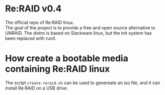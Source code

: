 # Re:RAID v0.4
The official repo of Re:RAID linux.\
The goal of the project is to provide a free and open source alternative to UNRAID. 
The distro is based on Slackware linux, but the init system has been replaced with runit.


# How create a bootable media containing Re:RAID linux
The script `create-reraid.sh` can be used to genereate an iso file, and it can install Re:RAID on a USB drive.
